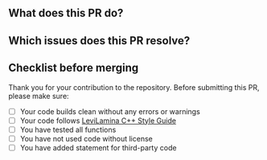 ## What does this PR do?



## Which issues does this PR resolve?



## Checklist before merging

Thank you for your contribution to the repository. 
Before submitting this PR, please make sure:

- [ ] Your code builds clean without any errors or warnings
- [ ] Your code follows [LeviLamina C++ Style Guide](https://github.com/LiteLDev/LeviLamina/wiki/CPP-Style-Guide)
- [ ] You have tested all functions
- [ ] You have not used code without license
- [ ] You have added statement for third-party code
